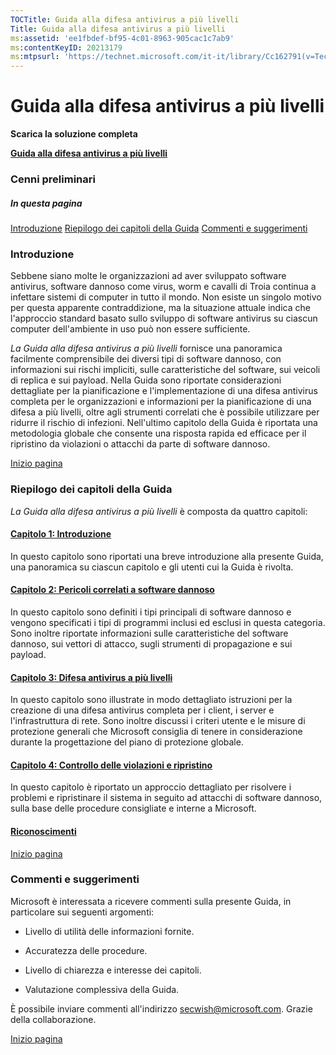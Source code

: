 ```yaml
---
TOCTitle: Guida alla difesa antivirus a più livelli
Title: Guida alla difesa antivirus a più livelli
ms:assetid: 'ee1fbdef-bf95-4c01-8963-905cac1c7ab9'
ms:contentKeyID: 20213179
ms:mtpsurl: 'https://technet.microsoft.com/it-it/library/Cc162791(v=TechNet.10)'
---
```


Guida alla difesa antivirus a più livelli
=========================================

**Scarica la soluzione completa**

[**Guida alla difesa antivirus a più livelli**](http://go.microsoft.com/fwlink/?linkid=28734&clcid=0x409)

### Cenni preliminari

##### In questa pagina

[](#ecaa)[Introduzione](#ecaa)
[](#ebaa)[Riepilogo dei capitoli della Guida](#ebaa)
[](#eaaa)[Commenti e suggerimenti](#eaaa)

### Introduzione

Sebbene siano molte le organizzazioni ad aver sviluppato software antivirus, software dannoso come virus, worm e cavalli di Troia continua a infettare sistemi di computer in tutto il mondo. Non esiste un singolo motivo per questa apparente contraddizione, ma la situazione attuale indica che l'approccio standard basato sullo sviluppo di software antivirus su ciascun computer dell'ambiente in uso può non essere sufficiente.

*La Guida alla difesa antivirus a più livelli* fornisce una panoramica facilmente comprensibile dei diversi tipi di software dannoso, con informazioni sui rischi impliciti, sulle caratteristiche del software, sui veicoli di replica e sui payload. Nella Guida sono riportate considerazioni dettagliate per la pianificazione e l'implementazione di una difesa antivirus completa per le organizzazioni e informazioni per la pianificazione di una difesa a più livelli, oltre agli strumenti correlati che è possibile utilizzare per ridurre il rischio di infezioni. Nell'ultimo capitolo della Guida è riportata una metodologia globale che consente una risposta rapida ed efficace per il ripristino da violazioni o attacchi da parte di software dannoso.

[](#mainsection)[Inizio pagina](#mainsection)

### Riepilogo dei capitoli della Guida

*La Guida alla difesa antivirus a più livelli* è composta da quattro capitoli:

#### [Capitolo 1: Introduzione](https://technet.microsoft.com/it-it/library/3d2a64f8-fab1-40bd-9ef1-05d11a23f676(v=TechNet.10))

In questo capitolo sono riportati una breve introduzione alla presente Guida, una panoramica su ciascun capitolo e gli utenti cui la Guida è rivolta.

#### [Capitolo 2: Pericoli correlati a software dannoso](https://technet.microsoft.com/it-it/library/a2b52bfd-e169-480a-a668-035777e31c0f(v=TechNet.10))

In questo capitolo sono definiti i tipi principali di software dannoso e vengono specificati i tipi di programmi inclusi ed esclusi in questa categoria. Sono inoltre riportate informazioni sulle caratteristiche del software dannoso, sui vettori di attacco, sugli strumenti di propagazione e sui payload.

#### [Capitolo 3: Difesa antivirus a più livelli](https://technet.microsoft.com/it-it/library/5ea5c9e7-96d5-4c58-8d27-e44d80e609ea(v=TechNet.10))

In questo capitolo sono illustrate in modo dettagliato istruzioni per la creazione di una difesa antivirus completa per i client, i server e l'infrastruttura di rete. Sono inoltre discussi i criteri utente e le misure di protezione generali che Microsoft consiglia di tenere in considerazione durante la progettazione del piano di protezione globale.

#### [Capitolo 4: Controllo delle violazioni e ripristino](https://technet.microsoft.com/it-it/library/ea40994b-59ce-4104-9f16-8855021d68db(v=TechNet.10))

In questo capitolo è riportato un approccio dettagliato per risolvere i problemi e ripristinare il sistema in seguito ad attacchi di software dannoso, sulla base delle procedure consigliate e interne a Microsoft.

#### [Riconoscimenti](https://technet.microsoft.com/it-it/library/99dbf7d7-3a13-4bcb-a41a-d3b6669df1ff(v=TechNet.10))

[](#mainsection)[Inizio pagina](#mainsection)

### Commenti e suggerimenti

Microsoft è interessata a ricevere commenti sulla presente Guida, in particolare sui seguenti argomenti:

-   Livello di utilità delle informazioni fornite.

-   Accuratezza delle procedure.

-   Livello di chiarezza e interesse dei capitoli.

-   Valutazione complessiva della Guida.

È possibile inviare commenti all'indirizzo [](mailto:secwish@microsoft.com)<secwish@microsoft.com></a>. Grazie della collaborazione.

[](#mainsection)[Inizio pagina](#mainsection)
